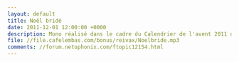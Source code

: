 ```yaml
---
layout: default
title: Noël bridé
date: 2011-12-01 12:00:00 +0000
description: Mono réalisé dans le cadre du Calendrier de l'avent 2011 du Netophonix
file: //file.cafelembas.com/bonus/reivax/Noelbride.mp3
comments: //forum.netophonix.com/ftopic12154.html
---
```

